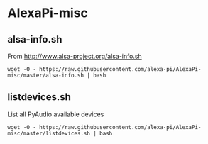 # AlexaPi-misc

## alsa-info.sh

From http://www.alsa-project.org/alsa-info.sh

`wget -O - https://raw.githubusercontent.com/alexa-pi/AlexaPi-misc/master/alsa-info.sh | bash`

## listdevices.sh

List all PyAudio available devices

`wget -O - https://raw.githubusercontent.com/alexa-pi/AlexaPi-misc/master/listdevices.sh | bash`